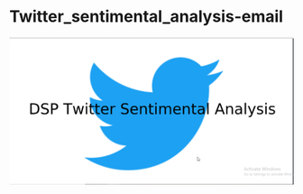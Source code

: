 # Twitter_sentimental_analysis-email
![Alt text](https://github.com/JAgrit20/Twitter_sentimental_analysis-email/blob/main/1.png?raw=true "Title page")
